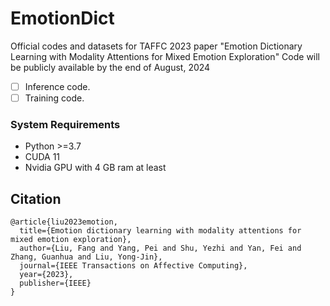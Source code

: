 # EmotionDict
Official codes and datasets for TAFFC 2023 paper "Emotion Dictionary Learning with Modality Attentions for Mixed Emotion Exploration"
Code will be publicly available by the end of August, 2024

- [ ] Inference code.
- [ ] Training code.

### System Requirements

- Python >=3.7
- CUDA 11
- Nvidia GPU with 4 GB ram at least



## Citation
```
@article{liu2023emotion,
  title={Emotion dictionary learning with modality attentions for mixed emotion exploration},
  author={Liu, Fang and Yang, Pei and Shu, Yezhi and Yan, Fei and Zhang, Guanhua and Liu, Yong-Jin},
  journal={IEEE Transactions on Affective Computing},
  year={2023},
  publisher={IEEE}
}
```
